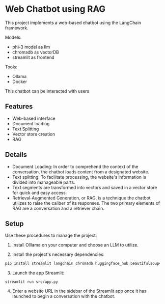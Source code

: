 # Web Chatbot using RAG

This project implements a web-based chatbot using the LangChain framework.

Models:
- phi-3 model as llm 
- chromadb as vectorDB
- streamlit as frontend

Tools:
- Ollama
- Docker

This chatbot can be interacted with users 

## Features
- Web-based interface
- Document loading
- Text Splitting
- Vector store creation
- RAG 

## Details
- Document Loading: In order to comprehend the context of the conversation, the chatbot loads content from a designated website. 
- Text splitting: To facilitate processing, the website's information is divided into manageable parts. 
- Text segments are transformed into vectors and saved in a vector store for quick and easy access.
- Retrieval-Augmented Generation, or RAG, is a technique the chatbot utilizes to raise the caliber of its responses. The two primary elements of RAG are a conversation and a retriever chain. 


## Setup

Use these procedures to manage the project:

1. Install Olllama on your computer and choose an LLM to utilize.

2. Install the project's necessary dependencies:
```bash
pip install streamlit langchain chromadb huggingface_hub beautifulsoup4
```

3. Launch the app Streamlit:
```
streamlit run src/app.py
```

4. Enter a website URL in the sidebar of the Streamlit app once it has launched to begin a conversation with the chatbot.
